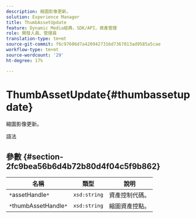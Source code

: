 ```yaml
---
description: 縮圖影像更新。
solution: Experience Manager
title: ThumbAssetUpdate
feature: Dynamic Media經典，SDK/API，資產管理
role: 開發人員、管理員
translation-type: tm+mt
source-git-commit: f6c97606d7a4209427316d7367013ad9585a5cae
workflow-type: tm+mt
source-wordcount: '29'
ht-degree: 17%

---
```



# ThumbAssetUpdate{#thumbassetupdate}

縮圖影像更新。

語法

## 參數 {#section-2fc9bea56b6d4b72b80d4f04c5f9b862}

| 名稱 | 類型 | 說明 |
|---|---|---|
| `*`assetHandle`*` | `xsd:string` | 資產控制代碼。 |
| `*`thumbAssetHandle`*` | `xsd:string` | 縮圖資產控點。 |

